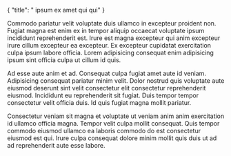 {
  "title": " ipsum ex amet qui qui"
}

Commodo pariatur velit voluptate duis ullamco in excepteur proident non. Fugiat magna est enim ex in tempor aliquip occaecat voluptate ipsum incididunt reprehenderit est. Irure est magna excepteur qui anim excepteur irure cillum excepteur ea excepteur. Ex excepteur cupidatat exercitation culpa ipsum labore officia. Lorem adipisicing consequat enim adipisicing ipsum sint officia culpa ut cillum id quis.

Ad esse aute anim et ad. Consequat culpa fugiat amet aute id veniam. Adipisicing consequat pariatur minim velit. Dolor nostrud quis voluptate aute eiusmod deserunt sint velit consectetur elit consectetur reprehenderit eiusmod. Incididunt eu reprehenderit sit fugiat. Duis tempor tempor consectetur velit officia duis. Id quis fugiat magna mollit pariatur.

Consectetur veniam sit magna et voluptate ut veniam anim anim exercitation id ullamco officia magna. Tempor velit culpa mollit consequat. Quis tempor commodo eiusmod ullamco ea laboris commodo do est consectetur eiusmod est qui. Irure culpa consequat dolore minim mollit quis duis ut ad ad reprehenderit aute esse labore.